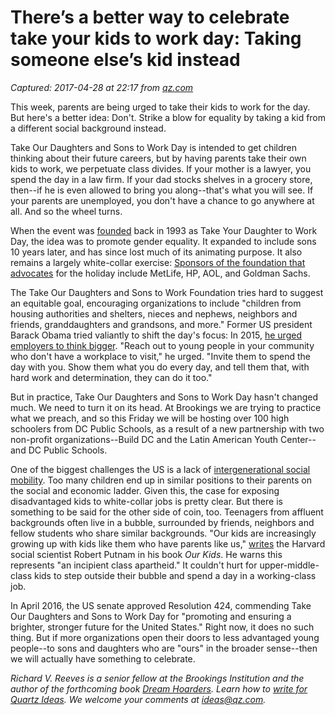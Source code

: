 # There’s a better way to celebrate take your kids to work day: Taking someone else’s kid instead

_Captured: 2017-04-28 at 22:17 from [qz.com](https://qz.com/966862/celebrate-take-your-kids-to-work-day-on-april-27-by-taking-someone-elses-kid-instead/)_

This week, parents are being urged to take their kids to work for the day. But here's a better idea: Don't. Strike a blow for equality by taking a kid from a different social background instead.

Take Our Daughters and Sons to Work Day is intended to get children thinking about their future careers, but by having parents take their own kids to work, we perpetuate class divides. If your mother is a lawyer, you spend the day in a law firm. If your dad stocks shelves in a grocery store, then--if he is even allowed to bring you along--that's what you will see. If your parents are unemployed, you don't have a chance to go anywhere at all. And so the wheel turns.

When the event was [founded](https://www.marketplace.org/2013/04/25/business/history-take-our-daughters-work-and-why-it-now-includes-sons) back in 1993 as Take Your Daughter to Work Day, the idea was to promote gender equality. It expanded to include sons 10 years later, and has since lost much of its animating purpose. It also remains a largely white-collar exercise: [Sponsors of the foundation that advocates](https://daughtersandsonstowork.org/about/sponsors/) for the holiday include MetLife, HP, AOL, and Goldman Sachs.

The Take Our Daughters and Sons to Work Foundation tries hard to suggest an equitable goal, encouraging organizations to include "children from housing authorities and shelters, nieces and nephews, neighbors and friends, granddaughters and grandsons, and more." Former US president Barack Obama tried valiantly to shift the day's focus: In 2015, [he urged employers to think bigger](https://www.youtube.com/watch?v=c8-IP7dCLDE). "Reach out to young people in your community who don't have a workplace to visit," he urged. "Invite them to spend the day with you. Show them what you do every day, and tell them that, with hard work and determination, they can do it too."

But in practice, Take Our Daughters and Sons to Work Day hasn't changed much. We need to turn it on its head. At Brookings we are trying to practice what we preach, and so this Friday we will be hosting over 100 high schoolers from DC Public Schools, as a result of a new partnership with two non-profit organizations--Build DC and the Latin American Youth Center--and DC Public Schools.

One of the biggest challenges the US is a lack of [intergenerational social mobility](http://csweb.brookings.edu/content/research/essays/2014/saving-horatio-alger.html). Too many children end up in similar positions to their parents on the social and economic ladder. Given this, the case for exposing disadvantaged kids to white-collar jobs is pretty clear. But there is something to be said for the other side of coin, too. Teenagers from affluent backgrounds often live in a bubble, surrounded by friends, neighbors and fellow students who share similar backgrounds. "Our kids are increasingly growing up with kids like them who have parents like us," [writes](https://www.theguardian.com/books/2015/apr/20/our-kids-american-dream-in-crisis-robert-putnam-observer-review) the Harvard social scientist Robert Putnam in his book _Our Kids_. He warns this represents "an incipient class apartheid." It couldn't hurt for upper-middle-class kids to step outside their bubble and spend a day in a working-class job.

In April 2016, the US senate approved Resolution 424, commending Take Our Daughters and Sons to Work Day for "promoting and ensuring a brighter, stronger future for the United States." Right now, it does no such thing. But if more organizations open their doors to less advantaged young people--to sons and daughters who are "ours" in the broader sense--then we will actually have something to celebrate.

_Richard V. Reeves is a senior fellow at the Brookings Institution and the author of the forthcoming book [Dream Hoarders](https://www.brookings.edu/book/dream-hoarders/). Learn how to [write for Quartz Ideas](https://qz.com/635686/the-complete-guide-to-writing-for-quartz-ideas/). We welcome your comments at [ideas@qz.com](mailto:ideas@qz.com)._
